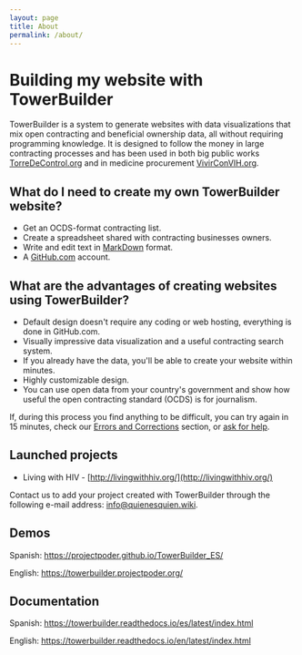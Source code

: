 ```yaml
---
layout: page
title: About
permalink: /about/
---
```


# Building my website with TowerBuilder

TowerBuilder is a system to generate websites with data visualizations that mix open contracting and beneficial ownership data, all without requiring programming knowledge. It is designed to follow the money in large contracting processes and has been used in both big public works [TorreDeControl.org](https://torredecontrol.projectpoder.org/) and in medicine procurement [VivirConVIH.org](http://livingwithhiv.org/).

## What do I need to create my own TowerBuilder website?

- Get an OCDS-format contracting list.
- Create a spreadsheet shared with contracting businesses owners.
- Write and edit text in [MarkDown](https://guides.github.com/features/mastering-markdown/) format.
- A [GitHub.com](https://github.com/) account.

## What are the advantages of creating websites using TowerBuilder?

- Default design doesn't require any coding or web hosting, everything is done in GitHub.com.
- Visually impressive data visualization and a useful contracting search system.
- If you already have the data, you'll be able to create your website within minutes.
- Highly customizable design.
- You can use open data from your country's government and show how useful the open contracting standard (OCDS) is for journalism.

If, during this process you find anything to be difficult, you can try again in 15 minutes, check our [Errors and Corrections](https://towerbuilder.readthedocs.io/en/latest/C3/Seccion1.html) section, or [ask for help](https://towerbuilder.readthedocs.io/en/latest/C3/Seccion1.html#i-have-another-issue).

## Launched projects

- Living with HIV - [http://livingwithhiv.org/](http://livingwithhiv.org/)

Contact us to add your project created with TowerBuilder through the following e-mail address: <info@quienesquien.wiki>.

## Demos

Spanish: <https://projectpoder.github.io/TowerBuilder_ES/>

English: <https://towerbuilder.projectpoder.org/>

## Documentation

Spanish: <https://towerbuilder.readthedocs.io/es/latest/index.html>

English: <https://towerbuilder.readthedocs.io/en/latest/index.html>